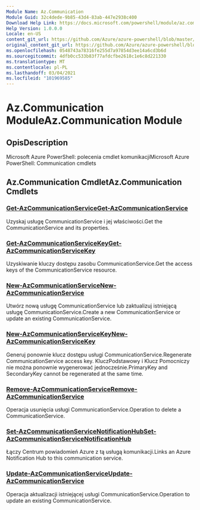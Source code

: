 ```yaml
---
Module Name: Az.Communication
Module Guid: 32c4dede-9b85-43d4-83ab-447e2938c400
Download Help Link: https://docs.microsoft.com/powershell/module/az.communication
Help Version: 1.0.0.0
Locale: en-US
content_git_url: https://github.com/Azure/azure-powershell/blob/master/src/Communication/help/Az.Communication.md
original_content_git_url: https://github.com/Azure/azure-powershell/blob/master/src/Communication/help/Az.Communication.md
ms.openlocfilehash: 0548743a78316fe255d7a97854d3ee14a6cd3b6d
ms.sourcegitcommit: 4dfb0cc533b83f77afdcfbe2618c1e6c8d221330
ms.translationtype: MT
ms.contentlocale: pl-PL
ms.lasthandoff: 03/04/2021
ms.locfileid: "101969585"
---
```

# <span data-ttu-id="582c0-101">Az.Communication Module</span><span class="sxs-lookup"><span data-stu-id="582c0-101">Az.Communication Module</span></span>
## <span data-ttu-id="582c0-102">Opis</span><span class="sxs-lookup"><span data-stu-id="582c0-102">Description</span></span>
<span data-ttu-id="582c0-103">Microsoft Azure PowerShell: polecenia cmdlet komunikacji</span><span class="sxs-lookup"><span data-stu-id="582c0-103">Microsoft Azure PowerShell: Communication cmdlets</span></span>

## <span data-ttu-id="582c0-104">Az.Communication Cmdlet</span><span class="sxs-lookup"><span data-stu-id="582c0-104">Az.Communication Cmdlets</span></span>
### [<span data-ttu-id="582c0-105">Get-AzCommunicationService</span><span class="sxs-lookup"><span data-stu-id="582c0-105">Get-AzCommunicationService</span></span>](Get-AzCommunicationService.md)
<span data-ttu-id="582c0-106">Uzyskaj usługę CommunicationService i jej właściwości.</span><span class="sxs-lookup"><span data-stu-id="582c0-106">Get the CommunicationService and its properties.</span></span>

### [<span data-ttu-id="582c0-107">Get-AzCommunicationServiceKey</span><span class="sxs-lookup"><span data-stu-id="582c0-107">Get-AzCommunicationServiceKey</span></span>](Get-AzCommunicationServiceKey.md)
<span data-ttu-id="582c0-108">Uzyskiwanie kluczy dostępu zasobu CommunicationService.</span><span class="sxs-lookup"><span data-stu-id="582c0-108">Get the access keys of the CommunicationService resource.</span></span>

### [<span data-ttu-id="582c0-109">New-AzCommunicationService</span><span class="sxs-lookup"><span data-stu-id="582c0-109">New-AzCommunicationService</span></span>](New-AzCommunicationService.md)
<span data-ttu-id="582c0-110">Utwórz nową usługę CommunicationService lub zaktualizuj istniejącą usługę CommunicationService.</span><span class="sxs-lookup"><span data-stu-id="582c0-110">Create a new CommunicationService or update an existing CommunicationService.</span></span>

### [<span data-ttu-id="582c0-111">New-AzCommunicationServiceKey</span><span class="sxs-lookup"><span data-stu-id="582c0-111">New-AzCommunicationServiceKey</span></span>](New-AzCommunicationServiceKey.md)
<span data-ttu-id="582c0-112">Generuj ponownie klucz dostępu usługi CommunicationService.</span><span class="sxs-lookup"><span data-stu-id="582c0-112">Regenerate CommunicationService access key.</span></span>
<span data-ttu-id="582c0-113">KluczPodstawowy i Klucz Pomocniczy nie można ponownie wygenerować jednocześnie.</span><span class="sxs-lookup"><span data-stu-id="582c0-113">PrimaryKey and SecondaryKey cannot be regenerated at the same time.</span></span>

### [<span data-ttu-id="582c0-114">Remove-AzCommunicationService</span><span class="sxs-lookup"><span data-stu-id="582c0-114">Remove-AzCommunicationService</span></span>](Remove-AzCommunicationService.md)
<span data-ttu-id="582c0-115">Operacja usunięcia usługi CommunicationService.</span><span class="sxs-lookup"><span data-stu-id="582c0-115">Operation to delete a CommunicationService.</span></span>

### [<span data-ttu-id="582c0-116">Set-AzCommunicationServiceNotificationHub</span><span class="sxs-lookup"><span data-stu-id="582c0-116">Set-AzCommunicationServiceNotificationHub</span></span>](Set-AzCommunicationServiceNotificationHub.md)
<span data-ttu-id="582c0-117">Łączy Centrum powiadomień Azure z tą usługą komunikacji.</span><span class="sxs-lookup"><span data-stu-id="582c0-117">Links an Azure Notification Hub to this communication service.</span></span>

### [<span data-ttu-id="582c0-118">Update-AzCommunicationService</span><span class="sxs-lookup"><span data-stu-id="582c0-118">Update-AzCommunicationService</span></span>](Update-AzCommunicationService.md)
<span data-ttu-id="582c0-119">Operacja aktualizacji istniejącej usługi CommunicationService.</span><span class="sxs-lookup"><span data-stu-id="582c0-119">Operation to update an existing CommunicationService.</span></span>

